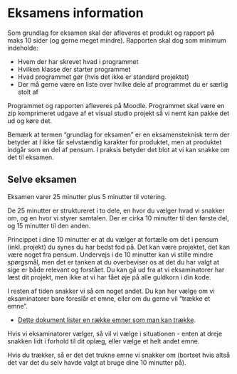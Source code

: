 # Eksamens information

Som grundlag for eksamen skal der afleveres et produkt og rapport på maks 10 sider (og gerne meget mindre). 
Rapporten skal dog som minimum indeholde:

* Hvem der har skrevet hvad i programmet
* Hvilken klasse der starter programmet
* Hvad programmet gør (hvis det ikke er standard projektet)
* Der må gerne være en liste over hvilke dele af programmet du er særlig stolt af

Programmet og rapporten afleveres på Moodle. Programmet skal være en zip komprimeret udgave af et visual studio projekt så vi nemt kan pakke det ud og køre det.

Bemærk at termen “grundlag for eksamen” er en eksamensteknisk term der betyder at I ikke får selvstændig karakter for produktet, men at produktet indgår som en del af pensum. I praksis betyder det blot at vi kan snakke om det til eksamen.

## Selve eksamen

Eksamen varer 25 minutter plus 5 minutter til votering. 

De 25 minutter er struktureret i to dele, en hvor du vælger hvad vi snakker om, og en hvor vi styrer samtalen. Der er cirka 10 minutter til den første del, og 15 minutter til den anden. 

Princippet i dine 10 minutter er at du vælger at fortælle om det i pensum (inkl. projekt) du synes du har bedst fod på. Det kan være projektet, det kan være noget fra pensum. Undervejs i de 10 minutter kan vi stille mindre spørgsmål, men det er tanken at du overbeviser os at det du har valgt at sige er både relevant og forstået. Du kan gå ud fra at vi eksaminatorer har læst dit projekt, men ikke at vi har fået øje på alle guldkorn i din kode.

I resten af tiden snakker vi så om noget andet. Du kan her vælge om vi eksaminatorer bare foreslår et emne, eller om du gerne vil “trække et emne”. 

- [Dette dokument lister en række emner som man kan trække](Eksamensspørgsmål.md). 

Hvis vi eksaminatorer vælger, så vil vi vælge i situationen - enten at dreje snakken lidt i forhold til dit oplæg, eller vælge et helt andet emne. 

Hvis du trækker, så er det det trukne emne vi snakker om (bortset hvis altså det var det du selv havde valgt at bruge dine 10 minutter på).

